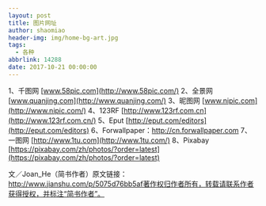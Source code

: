 ```yaml
---
layout: post
title: 图片网址
author: shaomiao
header-img: img/home-bg-art.jpg
tags:
  - 各种
abbrlink: 14288
date: 2017-10-21 00:00:00
---
```

1、千图网 [www.58pic.com](http://www.58pic.com/)
2、全景网 [www.quanjing.com](http://www.quanjing.com/)
3、昵图网 [www.nipic.com](http://www.nipic.com/)
4、123RF [http://www.123rf.com.cn](http://www.123rf.com.cn/)
5、Eput [http://eput.com/editors](http://eput.com/editors)
6、Forwallpaper：http://cn.forwallpaper.com
7、一图网 [http://www.1tu.com](http://www.1tu.com/)
8、Pixabay [https://pixabay.com/zh/photos/?order=latest](https://pixabay.com/zh/photos/?order=latest)

文／Joan_He（简书作者）原文链接：http://www.jianshu.com/p/5075d76bb5af著作权归作者所有，转载请联系作者获得授权，并标注“简书作者”。
